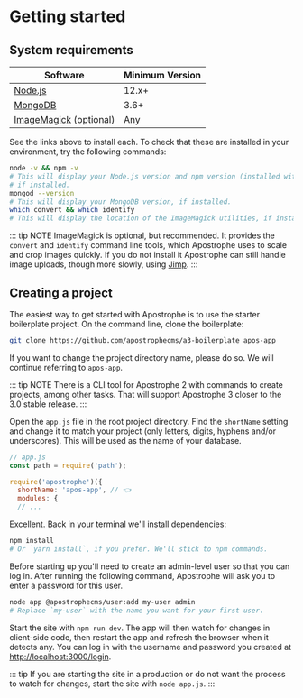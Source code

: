 # Getting started

## System requirements

| Software | Minimum Version |
| ------------- | ------------- |
| [Node.js](https://nodejs.org/en/) | 12.x+ |
| [MongoDB](https://docs.mongodb.com/manual/administration/install-community/)  | 3.6+ |
| [ImageMagick](https://imagemagick.org/script/download.php#macosx) (optional) | Any |

See the links above to install each. To check that these are installed in your environment, try the following commands:

```bash
node -v && npm -v
# This will display your Node.js version and npm version (installed with Node),
# if installed.
mongod --version
# This will display your MongoDB version, if installed.
which convert && which identify
# This will display the location of the ImageMagick utilities, if installed.
```

::: tip NOTE
ImageMagick is optional, but recommended. It provides the `convert` and `identify` command line tools, which Apostrophe uses to scale and crop images quickly. If you do not install it Apostrophe can still handle image uploads, though more slowly, using [Jimp](https://www.npmjs.com/package/jimp).
:::

<!-- ## TODO: The Apostrophe CLI tool -->

## Creating a project

<!-- TODO: Update with CLI info when ready. -->
The easiest way to get started with Apostrophe is to use the starter boilerplate project. On the command line, clone the boilerplate:

```bash
git clone https://github.com/apostrophecms/a3-boilerplate apos-app
```

If you want to change the project directory name, please do so. We will continue referring to `apos-app`.

::: tip NOTE
There is a CLI tool for Apostrophe 2 with commands to create projects, among other tasks. That will support Apostrophe 3 closer to the 3.0 stable release.
:::

Open the `app.js` file in the root project directory. Find the `shortName` setting and change it to match your project (only letters, digits, hyphens and/or underscores). This will be used as the name of your database.

```javascript
// app.js
const path = require('path');

require('apostrophe')({
  shortName: 'apos-app', // 👈
  modules: {
  // ...
```

Excellent. Back in your terminal we'll install dependencies:

```bash
npm install
# Or `yarn install`, if you prefer. We'll stick to npm commands.
```

Before starting up you'll need to create an admin-level user so that you can log in. After running the following command, Apostrophe will ask you to enter a password for this user.

```bash
node app @apostrophecms/user:add my-user admin
# Replace `my-user` with the name you want for your first user.
```

Start the site with `npm run dev`. The app will then watch for changes in client-side code, then restart the app and refresh the browser when it detects any. You can log in with the username and password you created at [http://localhost:3000/login](http://localhost:3000/login).

::: tip
If you are starting the site in a production or do not want the process to watch for changes, start the site with `node app.js`.
:::
